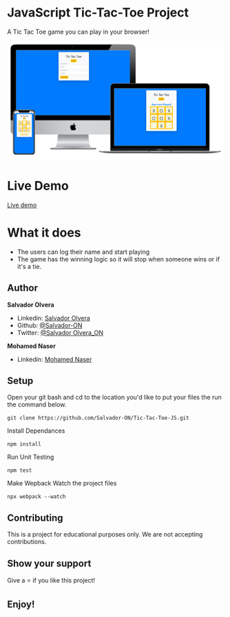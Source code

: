 # JavaScript Tic-Tac-Toe Project

A Tic Tac Toe game you can play in your browser!

![](dist/assets/media/screensahot.PNG)

# Live Demo

[Live demo](https://salvador-on.github.io/Tic-Tac-Toe-JS/.)

# What it does

- The users can log their name and start playing
- The game has the winning logic so it will stop when someone wins or if it's a tie.

## Author

**Salvador Olvera**
- Linkedin: [Salvador Olvera](https://www.linkedin.com/in/salvador-olvera-n)
- Github: [@Salvador-ON](https://github.com/Salvador-ON)
- Twitter: [@Salvador Olvera_ON](https://twitter.com/Salvador_ON) 

**Mohamed Naser**
- Linkedin: [Mohamed Naser](https://www.linkedin.com/in/mohamed-naser-amein/)

## Setup

Open your git bash and cd to the location you'd like to put your files the run the command below.

```console
git clone https://github.com/Salvador-ON/Tic-Tac-Toe-JS.git
```
Install Dependances
```console
npm install
```
Run Unit Testing 
```console
npm test
```
Make Wepback Watch the project files 
```console
npx webpack --watch
```

## Contributing

This is a project for educational purposes only. We are not accepting contributions.

## Show your support

Give a ⭐️ if you like this project!

## Enjoy!
